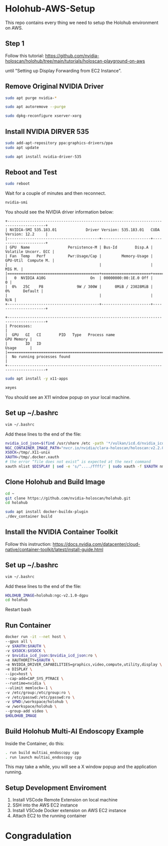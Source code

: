 # Holohub-AWS-Setup
This repo contains every thing we need to setup the Holohub environment on AWS.
## Step 1
Follow this tutorial: https://github.com/nvidia-holoscan/holohub/tree/main/tutorials/holoscan-playground-on-aws

until "Setting up Display Forwarding from EC2 Instance".
## Remove Original NVIDIA Driver
```bash
sudo apt purge nvidia-*
```
```bash
sudo apt autoremove --purge
```
```bash
sudo dpkg-reconfigure xserver-xorg
```
## Install NVIDIA DIRVER 535
```bash
sudo add-apt-repository ppa:graphics-drivers/ppa
sudo apt update
```
```bash
sudo apt install nvidia-driver-535
```
## Reboot and Test
```bash
sudo reboot
```
Wait for a couple of minutes and then reconnect.
```bash
nvidia-smi
```
You should see the NVIDIA driver information below:
```
+---------------------------------------------------------------------------------------+
| NVIDIA-SMI 535.183.01             Driver Version: 535.183.01   CUDA Version: 12.2     |
|-----------------------------------------+----------------------+----------------------+
| GPU  Name                 Persistence-M | Bus-Id        Disp.A | Volatile Uncorr. ECC |
| Fan  Temp   Perf          Pwr:Usage/Cap |         Memory-Usage | GPU-Util  Compute M. |
|                                         |                      |               MIG M. |
|=========================================+======================+======================|
|   0  NVIDIA A10G                    On  | 00000000:00:1E.0 Off |                    0 |
|  0%   25C    P8               9W / 300W |      0MiB / 23028MiB |      0%      Default |
|                                         |                      |                  N/A |
+-----------------------------------------+----------------------+----------------------+

+---------------------------------------------------------------------------------------+
| Processes:                                                                            |
|  GPU   GI   CI        PID   Type   Process name                            GPU Memory |
|        ID   ID                                                             Usage      |
|=======================================================================================|
|  No running processes found                                                           |
+---------------------------------------------------------------------------------------+
```
```bash
sudo apt install -y x11-apps
```
```bash
xeyes
```
You should see an X11 window popup on your local machine.
## Set up ~/.bashrc
```bash
vim ~/.bashrc
```
Add these lines to the end of the file:
```bash
nvidia_icd_json=$(find /usr/share /etc -path '*/vulkan/icd.d/nvidia_icd.json' -type f,l -print -quit 2>/dev/null | grep .) || (echo "nvidia_icd.json not found" >&2 && false)
NGC_CONTAINER_IMAGE_PATH="nvcr.io/nvidia/clara-holoscan/holoscan:v2.2.0-dgpu"
XSOCK=/tmp/.X11-unix
XAUTH=/tmp/.docker.xauth
# the error “file does not exist” is expected at the next command
xauth nlist $DISPLAY | sed -e 's/^..../ffff/' | sudo xauth -f $XAUTH nmerge -
```
## Clone Holohub and Build Image
```bash
cd ~
git clone https://github.com/nvidia-holoscan/holohub.git
cd holohub
```
```bash
sudo apt install docker-buildx-plugin
./dev_container build
```
## Install the NVIDIA Container Toolkit
Follow this instruction:
https://docs.nvidia.com/datacenter/cloud-native/container-toolkit/latest/install-guide.html
## Set up ~/.bashrc
```bash
vim ~/.bashrc
```
Add these lines to the end of the file:
```bash
HOLOHUB_IMAGE=holohub:ngc-v2.1.0-dgpu
cd holohub
```
Restart bash
## Run Container
```bash
docker run -it --net host \
--gpus all \
-v $XAUTH:$XAUTH \
-v $XSOCK:$XSOCK \
-v $nvidia_icd_json:$nvidia_icd_json:ro \
-e XAUTHORITY=$XAUTH \
-e NVIDIA_DRIVER_CAPABILITIES=graphics,video,compute,utility,display \
-e DISPLAY \
--ipc=host \
--cap-add=CAP_SYS_PTRACE \
--runtime=nvidia \
--ulimit memlock=-1 \
-v /etc/group:/etc/group:ro \
-v /etc/passwd:/etc/passwd:ro \
-v $PWD:/workspace/holohub \
-w /workspace/holohub \
--group-add video \
$HOLOHUB_IMAGE
```
## Build Holohub Multi-AI Endoscopy Example
Inside the Container, do this:
```bash
. run build multiai_endoscopy cpp
. run launch multiai_endoscopy cpp
```
This may take a while, you will see a X window popup and the application running.

## Setup Development Enviroment
1. Install VSCode Remote Extension on local machine
2. SSH into the AWS EC2 instance
3. Install VSCode Docker extension on AWS EC2 instance
4. Attach EC2 to the running container

# Congradulation
